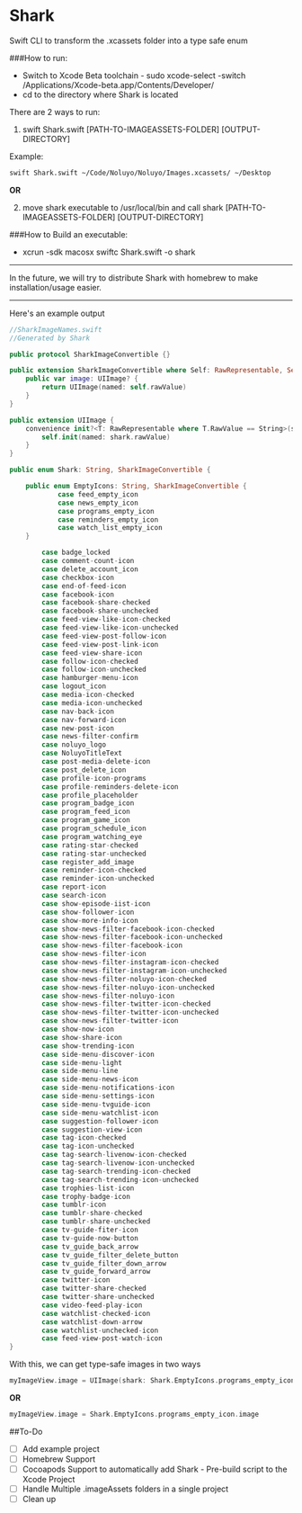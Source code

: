 # Shark
Swift CLI to transform the .xcassets folder into a type safe enum

###How to run:

- Switch to Xcode Beta toolchain - sudo xcode-select -switch /Applications/Xcode-beta.app/Contents/Developer/
- cd to the directory where Shark is located

There are 2 ways to run:

1. swift Shark.swift [PATH-TO-IMAGEASSETS-FOLDER] [OUTPUT-DIRECTORY]

Example:
```bash 
swift Shark.swift ~/Code/Noluyo/Noluyo/Images.xcassets/ ~/Desktop
```
 
**OR**

2. move shark executable to /usr/local/bin and call shark [PATH-TO-IMAGEASSETS-FOLDER] [OUTPUT-DIRECTORY]


###How to Build an executable:

- xcrun -sdk macosx swiftc Shark.swift -o shark

---

In the future, we will try to distribute Shark with homebrew to make installation/usage easier.

---

Here's an example output

```swift 
//SharkImageNames.swift
//Generated by Shark

public protocol SharkImageConvertible {}

public extension SharkImageConvertible where Self: RawRepresentable, Self.RawValue == String {
    public var image: UIImage? {
        return UIImage(named: self.rawValue)
    }
}

public extension UIImage {
    convenience init?<T: RawRepresentable where T.RawValue == String>(shark: T) {
        self.init(named: shark.rawValue)
    }
}

public enum Shark: String, SharkImageConvertible {

    public enum EmptyIcons: String, SharkImageConvertible {
            case feed_empty_icon
            case news_empty_icon
            case programs_empty_icon
            case reminders_empty_icon
            case watch_list_empty_icon
    }

        case badge_locked
        case comment-count-icon
        case delete_account_icon
        case checkbox-icon
        case end-of-feed-icon
        case facebook-icon
        case facebook-share-checked
        case facebook-share-unchecked
        case feed-view-like-icon-checked
        case feed-view-like-icon-unchecked
        case feed-view-post-follow-icon
        case feed-view-post-link-icon
        case feed-view-share-icon
        case follow-icon-checked
        case follow-icon-unchecked
        case hamburger-menu-icon
        case logout_icon
        case media-icon-checked
        case media-icon-unchecked
        case nav-back-icon
        case nav-forward-icon
        case new-post-icon
        case news-filter-confirm
        case noluyo_logo
        case NoluyoTitleText
        case post-media-delete-icon
        case post_delete_icon
        case profile-icon-programs
        case profile-reminders-delete-icon
        case profile_placeholder
        case program_badge_icon
        case program_feed_icon
        case program_game_icon
        case program_schedule_icon
        case program_watching_eye
        case rating-star-checked
        case rating-star-unchecked
        case register_add_image
        case reminder-icon-checked
        case reminder-icon-unchecked
        case report-icon
        case search-icon
        case show-episode-iist-icon
        case show-follower-icon
        case show-more-info-icon
        case show-news-filter-facebook-icon-checked
        case show-news-filter-facebook-icon-unchecked
        case show-news-filter-facebook-icon
        case show-news-filter-icon
        case show-news-filter-instagram-icon-checked
        case show-news-filter-instagram-icon-unchecked
        case show-news-filter-noluyo-icon-checked
        case show-news-filter-noluyo-icon-unchecked
        case show-news-filter-noluyo-icon
        case show-news-filter-twitter-icon-checked
        case show-news-filter-twitter-icon-unchecked
        case show-news-filter-twitter-icon
        case show-now-icon
        case show-share-icon
        case show-trending-icon
        case side-menu-discover-icon
        case side-menu-light
        case side-menu-line
        case side-menu-news-icon
        case side-menu-notifications-icon
        case side-menu-settings-icon
        case side-menu-tvguide-icon
        case side-menu-watchlist-icon
        case suggestion-follower-icon
        case suggestion-view-icon
        case tag-icon-checked
        case tag-icon-unchecked
        case tag-search-livenow-icon-checked
        case tag-search-livenow-icon-unchecked
        case tag-search-trending-icon-checked
        case tag-search-trending-icon-unchecked
        case trophies-list-icon
        case trophy-badge-icon
        case tumblr-icon
        case tumblr-share-checked
        case tumblr-share-unchecked
        case tv-guide-fiter-icon
        case tv-guide-now-button
        case tv_guide_back_arrow
        case tv_guide_filter_delete_button
        case tv_guide_filter_down_arrow
        case tv_guide_forward_arrow
        case twitter-icon
        case twitter-share-checked
        case twitter-share-unchecked
        case video-feed-play-icon
        case watchlist-checked-icon
        case watchlist-down-arrow
        case watchlist-unchecked-icon
        case feed-view-post-watch-icon
}
```

With this, we can get type-safe images in two ways

```swift
myImageView.image = UIImage(shark: Shark.EmptyIcons.programs_empty_icon)
```
**OR**
```swift
myImageView.image = Shark.EmptyIcons.programs_empty_icon.image
```


##To-Do
- [ ] Add example project
- [ ] Homebrew Support
- [ ] Cocoapods Support to automatically add Shark - Pre-build script to the Xcode Project
- [ ] Handle Multiple .imageAssets folders in a single project
- [ ] Clean up
